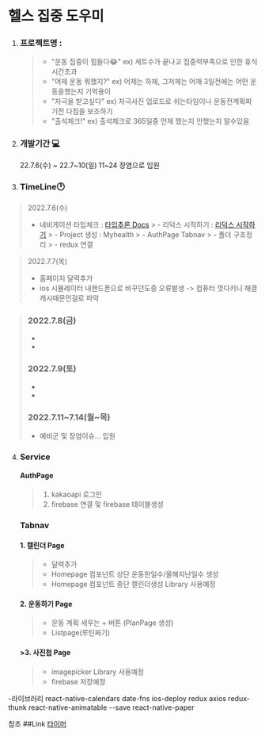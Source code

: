 헬스 집중 도우미
==================

1. ### 프로젝트명 : 
    
    
    >- "운동 집중이 힘들다😂" 
        ex) 세트수가 끝나고 집중력부족으로 인한 휴식시간초과
    >- "어제 운동 뭐했지?" 
        ex) 어제는 하체, 그저께는 어깨 3일전에는 어떤 운동을했는지 기억용이
    >- "자극을 받고싶다" 
        ex) 자극사진 업로드로 쉬는타임이나 운동전계획짜기전 다짐을 보조하기
    >- "출석체크!" 
        ex) 출석체크로 365일중 언제 했는지 안했는지 알수있음
    

2. ### 개발기간 💻

    22.7.6(수) ~ 22.7~10(일)
    11~24 장염으로 입원



3. ### TimeLine🕐

>2022.7.6(수) 
>    - 네비게이션 타입체크 : [타입추론 Docs]("https://reactnavigation.org/docs/typescript/#annotating-usenavigation")
    > - 리덕스 시작하기 : [리덕스 시작하기]("https://ko.redux.js.org/tutorials/typescript-quick-start")
    > - Project 생성 : Myhealth
    > - AuthPage Tabnav
    > - 폴더 구조정리
    > - redux 연결

>    2022.7.7(목)
>    - 홈페이지 달력추가
>    - ios 시뮬레이터 내핸드폰으로 바꾸던도중 오류발생 -> 컴퓨터 껏다키니 해결 캐시때문인걸로 파악

>    ### 2022.7.8(금)
>    - 
>    - 
>    ### 2022.7.9(토)
>    - 
>    - 
>    ### 2022.7.11~7.14(월~목)
>    - 예비군 및 장염이슈... 입원

4. ### Service

    #### AuthPage
    >1. kakaoapi 로그인
    >2. firebase 연결 및 firebase 테이블생성
        
    ### Tabnav 
    #### 1. 캘린더 Page
    >   - 달력추가
    >   - Homepage 컴포넌트 상단 운동한일수/올해지난일수 생성
    >   - Homepage 컴포넌트 중단 캘린더생성 Library 사용예정
    #### 2. 운동하기 Page
    >   - 운동 계획 세우는 + 버튼 (PlanPage 생성)
    >   - Listpage(루틴짜기) 
    #### >3. 사진첩 Page
    >   - imagepicker Library 사용예정
    >   - firebase 저장예정




-라이브러리
react-native-calendars
date-fns
ios-deploy
redux
axios
redux-thunk
react-native-animatable --save
react-native-paper

참조 ##Link
[타이머](https://exilee20c.tistory.com/entry/%EC%9B%B9%EC%9C%BC%EB%A1%9C-%EB%82%99%EC%84%9C%ED%95%98%EA%B8%B03%EC%9E%90%EB%B0%94%EC%8A%A4%ED%81%AC%EB%A6%BD%ED%8A%B8%EB%A1%9C-%EC%8A%A4%ED%83%91%EC%9B%8C%EC%B9%98%EB%A5%BC-%EB%A7%8C%EB%93%A4%EC%96%B4%EB%B3%B4%EC%9E%90)